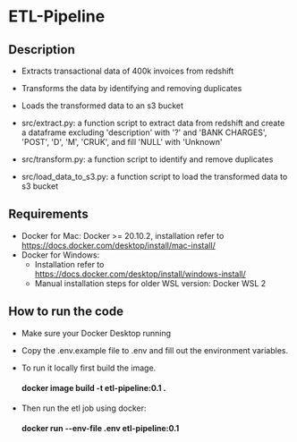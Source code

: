 # ETL-Pipeline

## Description
- Extracts transactional data of 400k invoices from redshift
- Transforms the data by identifying and removing duplicates
- Loads the transformed data to an s3 bucket


- src/extract.py: a function script to extract data from redshift and create a dataframe excluding 'description' with
  '?' and 'BANK CHARGES', 'POST', 'D', 'M', 'CRUK', and fill 'NULL' with 'Unknown'
- src/transform.py: a function script to identify and remove duplicates
- src/load_data_to_s3.py: a function script to load the transformed data to s3 bucket

## Requirements
- Docker for Mac: Docker >= 20.10.2, installation refer to https://docs.docker.com/desktop/install/mac-install/
- Docker for Windows: 
  - Installation refer to https://docs.docker.com/desktop/install/windows-install/
  - Manual installation steps for older WSL version: Docker WSL 2

## How to run the code
- Make sure your Docker Desktop running
- Copy the .env.example file to .env and fill out the environment variables.

- To run it locally first build the image.

  #### docker image build -t etl-pipeline:0.1 .


- Then run the etl job using docker:

  #### docker run --env-file .env etl-pipeline:0.1
